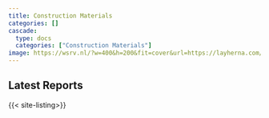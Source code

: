```yaml
---
title: Construction Materials
categories: []
cascade:
  type: docs
  categories: ["Construction Materials"]
image: https://wsrv.nl/?w=400&h=200&fit=cover&url=https://layherna.com/wp-content/uploads/2024/04/SHORING-Heavy-DutyV2-800x725.jpg
---
```


## Latest Reports

{{< site-listing>}}